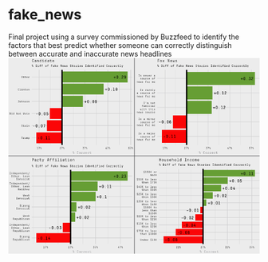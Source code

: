 # fake_news
Final project using a survey commissioned by Buzzfeed to identify the factors that best predict whether someone can correctly distinguish between accurate and inaccurate news headlines
![](stats701_fake_news.png)
